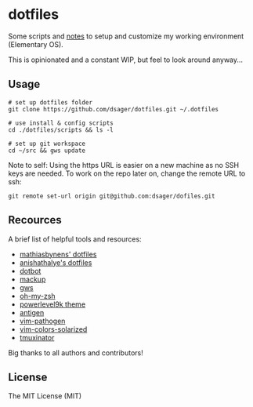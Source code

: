 # dotfiles

Some scripts and [notes](NOTES.md) to setup and customize my working environment (Elementary OS).

This is opinionated and a constant WIP, but feel to look around anyway...

## Usage

    # set up dotfiles folder
    git clone https://github.com/dsager/dotfiles.git ~/.dotfiles

    # use install & config scripts
    cd ./dotfiles/scripts && ls -l

    # set up git workspace
    cd ~/src && gws update

Note to self: Using the https URL is easier on a new machine as no
SSH keys are needed. To work on the repo later on, change the remote
URL to ssh:

    git remote set-url origin git@github.com:dsager/dofiles.git

## Recources

A brief list of helpful tools and resources:

- [mathiasbynens' dotfiles](https://github.com/mathiasbynens/dotfiles)
- [anishathalye's dotfiles](https://github.com/anishathalye/dotfiles)
- [dotbot](https://github.com/anishathalye/dotbot)
- [mackup](https://github.com/lra/mackup)
- [gws](https://github.com/StreakyCobra/gws)
- [oh-my-zsh](https://github.com/robbyrussell/oh-my-zsh/)
- [powerlevel9k theme](https://github.com/bhilburn/powerlevel9k)
- [antigen](https://github.com/zsh-users/antigen.git)
- [vim-pathogen](https://github.com/tpope/vim-pathogen.git)
- [vim-colors-solarized](https://github.com/altercation/vim-colors-solarized.git)
- [tmuxinator](https://github.com/tmuxinator/tmuxinator)

Big thanks to all authors and contributors!

## License

The MIT License (MIT)
